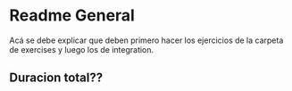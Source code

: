 # Readme General

Acá se debe explicar que deben primero hacer los ejercicios de la carpeta de exercises y luego los de integration.

## Duracion total??
